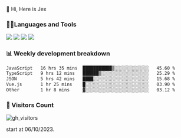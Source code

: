  👋 Hi, Here is Jex

 

### 🧑‍💻Languages and Tools

<code><a href="https://react.dev"><img src="https://api.iconify.design/logos:react.svg" /></a></code>
<code><a href="https://github.com/vuejs/core"><img src="https://api.iconify.design/logos:vue.svg" /></a></code> 
<code><a href="https://github.com/microsoft/TypeScript"><img src="https://api.iconify.design/logos:typescript-icon.svg" /></a></code>
<code><a href="https://threejs.org/"><img src="https://api.iconify.design/logos:threejs.svg" /></a></code>

### 📊 Weekly development breakdown

<!--START_SECTION:waka-->

```txt
JavaScript   16 hrs 35 mins  ███████████▒░░░░░░░░░░░░░   45.60 %
TypeScript   9 hrs 12 mins   ██████▒░░░░░░░░░░░░░░░░░░   25.29 %
JSON         5 hrs 42 mins   ████░░░░░░░░░░░░░░░░░░░░░   15.68 %
Vue.js       1 hr 25 mins    █░░░░░░░░░░░░░░░░░░░░░░░░   03.90 %
Other        1 hr 8 mins     ▓░░░░░░░░░░░░░░░░░░░░░░░░   03.12 %
```

<!--END_SECTION:waka-->


### 👀 Visitors Count

![gh_visitors](https://profile-counter.glitch.me/jexlau/count.svg)

start at 06/10/2023.
